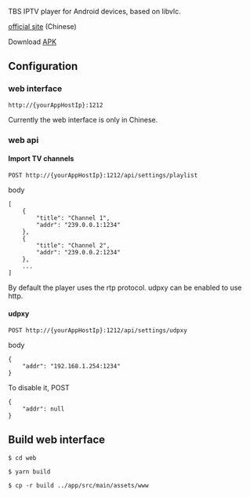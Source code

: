 TBS IPTV player for Android devices, based on libvlc.

[official site](http://www.turboshow.cn) (Chinese)

Download [APK](http://www.turboshow.cn/assets/tbs.apk)

## Configuration
### web interface
`http://{yourAppHostIp}:1212`

Currently the web interface is only in Chinese.

### web api
#### Import TV channels
`POST http://{yourAppHostIp}:1212/api/settings/playlist`

body
```
[
    {
        "title": "Channel 1",
        "addr": "239.0.0.1:1234"
    },
    {
        "title": "Channel 2",
        "addr": "239.0.0.2:1234"
    },
    ...
]
```

By default the player uses the rtp protocol. udpxy can be enabled to use http.
#### udpxy
`POST http://{yourAppHostIp}:1212/api/settings/udpxy`

body
```
{
    "addr": "192.168.1.254:1234"
}
```
To disable it, POST
```
{
    "addr": null
}
```

## Build web interface
`$ cd web`

`$ yarn build`

`$ cp -r build ../app/src/main/assets/www`